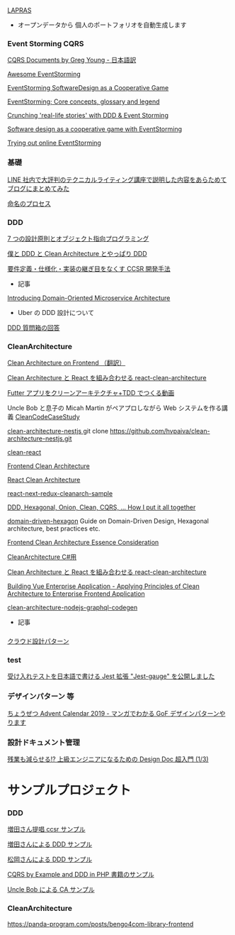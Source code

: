 [ ]()
[ ]()
[ ]()
[ ]()
[ ]()
[ ]()
[ ]()
[ ]()
[ ]()
[ ]()
[ ]()
[ ]()
[ ]()
[ ]()
[ ]()
[ ]()
[ ]()
[ ]()
[ ]()
[ ]()
[ ]()
[ ]()
[ ]()
[ ]()
[ ]()
[ ]()
[ ]()
[ LAPRAS ](https://lapras.com)

- オープンデータから 個人のポートフォリオを自動生成します

### Event Storming CQRS

[ CQRS Documents by Greg Young - 日本語訳 ](http://www.minato.tv/cqrs/cqrs_documents_jp.pdf)

[ Awesome EventStorming ](https://github.com/mariuszgil/awesome-eventstorming)

[ EventStorming SoftwareDesign as a Cooperative Game ](https://speakerdeck.com/98lerr/eventstorming-softwaredesign-as-a-cooperative-game)

[ EventStorming; Core concepts, glossary and legend ](https://baasie.com/2020/07/16/eventstorming-core-concepts-glossary-and-legend/)

[ Crunching 'real-life stories' with DDD & Event Storming ](https://www.youtube.com/watch?v=WvkBKvMnyuc)

[ Software design as a cooperative game with EventStorming ](https://www.slideshare.net/mobile/ziobrando/software-design-as-a-cooperative-game-with-eventstorming)

[ Trying out online EventStorming ](https://www.youtube.com/watch?v=CbPEibNUe0s)

### 基礎

[ LINE 社内で大評判のテクニカルライティング講座で説明した内容をあらためてブログにまとめてみた ](https://engineering.linecorp.com/ja/blog/line-technical-writing-course/)

[ 命名のプロセス ](https://scrapbox.io/kawasima/%E5%91%BD%E5%90%8D%E3%81%AE%E3%83%97%E3%83%AD%E3%82%BB%E3%82%B9)

[ ]()
[ ]()
[ ]()
[ ]()
[ ]()
[ ]()
[ ]()
[ ]()

### DDD

[ 7 つの設計原則とオブジェクト指向プログラミング ](https://masuda220.hatenablog.com/entry/2020/06/26/182317)

[ 僕と DDD と Clean Architecture とやっぱり DDD ](https://kenfdev.hateblo.jp/entry/2019/07/31/234520)

[ 要件定義・仕様化・実装の継ぎ目をなくす CCSR 開発手法 ](https://masuda220.hatenablog.com/entry/2020/05/27/103750)

[ ]()
[ ]()
[ ]()
[ ]()
[ ]()
[ ]()
[ ]()
[ ]()

- 記事

[ Introducing Domain-Oriented Microservice Architecture ](https://eng.uber.com/microservice-architecture/)

- Uber の DDD 設計について

[ DDD 質問箱の回答 ](https://github.com/little-hands/ddd-q-and-a)

### CleanArchitecture

[Clean Architecture on Frontend （翻訳） ](https://qiita.com/70ki8suda/items/7b720217c9b1b4855e99)

[ Clean Architecture と React を組み合わせる ](https://hfuji.hatenablog.jp/entry/2019/01/14/195636)
[ react-clean-architecture ](https://github.com/eduardomoroni/react-clean-architecture)

[ Futter アプリをクリーンアーキテクチャ+TDD でつくる動画 ](https://www.youtube.com/watch?v=KjE2IDphA_U&feature=youtu.be)

Uncle Bob と息子の Micah Martin がペアプロしながら Web システムを作る講義
[ CleanCodeCaseStudy ](https://github.com/cleancoders/CleanCodeCaseStudy)

[ clean-architecture-nestjs ](https://github.com/hvpaiva/clean-architecture-nestjs)
git clone https://github.com/hvpaiva/clean-architecture-nestjs.git

[clean-react](https://github.com/kajirikajiri/clean-react)

[Frontend Clean Architecture](https://github.com/bespoyasov/frontend-clean-architecture)

[React Clean Architecture](https://kpiteng.medium.com/react-clean-architecture-e4144a0788b6)

[ react-next-redux-cleanarch-sample ](https://github.com/makoto-engineer/react-next-redux-cleanarch-sample)

[ DDD, Hexagonal, Onion, Clean, CQRS, … How I put it all together ](https://herbertograca.com/2017/11/16/explicit-architecture-01-ddd-hexagonal-onion-clean-cqrs-how-i-put-it-all-together/)

[domain-driven-hexagon](https://github.com/Sairyss/domain-driven-hexagon)
Guide on Domain-Driven Design, Hexagonal architecture, best practices etc.

[ Frontend Clean Architecture Essence Consideration ](https://github.com/uruha/frontend-clean-architecture-essence-consideration)

[ CleanArchitecture C#用 ](https://github.com/ardalis/cleanarchitecture)

[ Clean Architecture と React を組み合わせる ](https://hfuji.hatenablog.jp/entry/2019/01/14/195636)
[ react-clean-architecture ](https://github.com/eduardomoroni/react-clean-architecture)

[ Building Vue Enterprise Application - Applying Principles of Clean Architecture to Enterprise Frontend Application ](https://github.com/soloschenko-grigoriy/vue-vuex-ts)

[ clean-architecture-nodejs-graphql-codegen ](https://github.com/suzukalight/clean-architecture-nodejs-graphql-codegen)
[ ]()
[ ]()
[ ]()
[ ]()
[ ]()
[ ]()
[ ]()

- 記事

### 


[ クラウド設計パターン ](https://docs.microsoft.com/ja-jp/azure/architecture/patterns/)

### test

[ 受け入れテストを日本語で書ける Jest 拡張 "Jest-gauge" を公開しました ](https://zenn.dev/tnzk/articles/27b72f6b7ce982)

### デザインパターン 等

[ ちょうぜつ Advent Calendar 2019 - マンガでわかる GoF デザインパターンやります ](https://qiita.com/advent-calendar/2019/memory-chan)

### 設計ドキュメント管理

[ 残業も減らせる!? 上級エンジニアになるための Design Doc 超入門 (1/3) ](https://www.atmarkit.co.jp/ait/articles/1606/21/news016.html)

# サンプルプロジェクト

### DDD

[ 増田さん提唱 ccsr サンプル ](https://github.com/system-sekkei/ccsr-object-mapping)

[ 増田さんによる DDD サンプル ](https://github.com/system-sekkei/isolating-the-domain)

[ 松岡さんによる DDD サンプル ](https://github.com/little-hands/ddd-examples)

[ CQRS by Example and DDD in PHP 書籍のサンプル ](https://github.com/dddshelf)

[ Uncle Bob による CA サンプル](https://github.com/cleancoders/CleanCodeCaseStudy)
[ ]()
[ ]()
[ ]()
[ ]()
[ ]()
[ ]()

### CleanArchitecture


https://panda-program.com/posts/bengo4com-library-frontend

[ ]()
[ ]()
[ ]()
[ ]()
[ ]()
[ ]()
[ ]()
